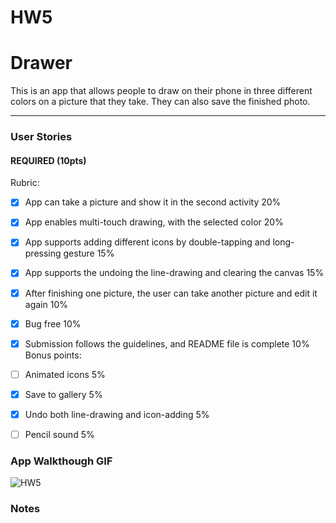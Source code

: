 # HW5
# Drawer

This is an app that allows people to draw on their phone in three different colors on a picture that they take.  They can also save the finished photo.

---

### User Stories

#### REQUIRED (10pts)
Rubric:

-[x] App can take a picture and show it in the second activity 20%  
-[x] App enables multi-touch drawing, with the selected color 20%  
-[x] App supports adding different icons by double-tapping and long-pressing gesture 15%  
-[x] App supports the undoing the line-drawing and clearing the canvas 15%  
-[x] After finishing one picture, the user can take another picture and edit it again 10%  
-[x] Bug free 10%  
-[x] Submission follows the guidelines, and README file is complete 10%  
Bonus points:  

-[ ] Animated icons 5%  
-[x] Save to gallery 5%  
-[x] Undo both line-drawing and icon-adding 5%  
-[ ] Pencil sound 5%  

### App Walkthough GIF

![HW5](https://user-images.githubusercontent.com/57874785/116769104-c31eca00-aa07-11eb-9dd5-f0ad23ef8211.gif)

### Notes

